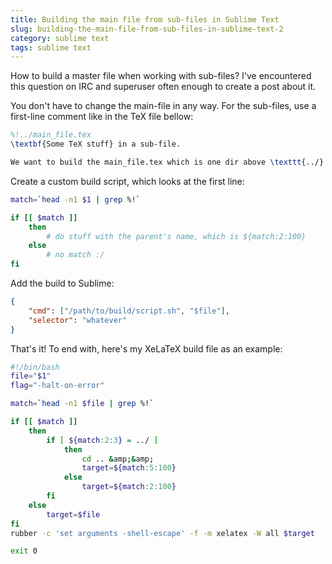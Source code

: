 ```yaml
---
title: Building the main file from sub-files in Sublime Text
slug: building-the-main-file-from-sub-files-in-sublime-text-2
category: sublime text
tags: sublime text
---
```


How to build a master file when working with sub-files? I've encountered this question on IRC and superuser often enough to create a post about it.

You don't have to change the main-file in any way. For the sub-files, use a first-line comment like in the TeX file bellow:

```tex
%!../main_file.tex
\textbf{Some TeX stuff} in a sub-file.

We want to build the main_file.tex which is one dir above \texttt{../}.
```

Create a custom build script, which looks at the first line:

```bash
match=`head -n1 $1 | grep %!`

if [[ $match ]]
    then
        # do stuff with the parent's name, which is ${match:2:100}
    else
        # no match :/
fi
```

Add the build to Sublime:

```json
{
    "cmd": ["/path/to/build/script.sh", "$file"],
    "selector": "whatever"
}
```

That's it! To end with, here's my XeLaTeX build file as an example:

```bash
#!/bin/bash
file="$1"
flag="-halt-on-error"

match=`head -n1 $file | grep %!`

if [[ $match ]]
    then
        if [ ${match:2:3} = ../ ]
            then
                cd .. &amp;&amp;
                target=${match:5:100}
            else
                target=${match:2:100}
        fi
    else
        target=$file
fi
rubber -c 'set arguments -shell-escape' -f -m xelatex -W all $target

exit 0
```
